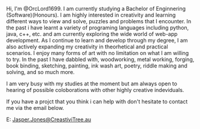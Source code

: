 Hi, I'm @OrcLord1699. I am currently studying a Bachelor of Enginnering (Software)(Honours). I am highly interested in creativity and learning different ways to view and solve, puzzles and problems that I encounter. In the past i have learnt a variety of programing languages including python, java, c++, etc. and am currently exploring the wide world of web-app development. As I continue to learn and develop through my degree, I am also actively expanding my creativity in theorhetical and practical scenarios. I enjoy many forms of art with no limitation on what I am willing to try. In the past I have dabbled with, woodworking, metal working, forging, book binding, sketching, painting, ink wash art, poetry, riddle making and solving, and so much more.

I am very busy with my studies at the moment but am always open to hearing of possible coloborations with other highly creative indeviduals.

If you have a projct that you think i can help with don't hesitate to contact me via the email below.

E: Jasper.Jones@CreastiviTree.au

<!---
OrcLord1699/OrcLord1699 is a ✨ special ✨ repository because its `README.md` (this file) appears on your GitHub profile.
You can click the Preview link to take a look at your changes.
--->
